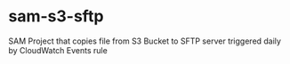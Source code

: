 # sam-s3-sftp
SAM Project that copies file from S3 Bucket to SFTP server triggered daily by CloudWatch Events rule
